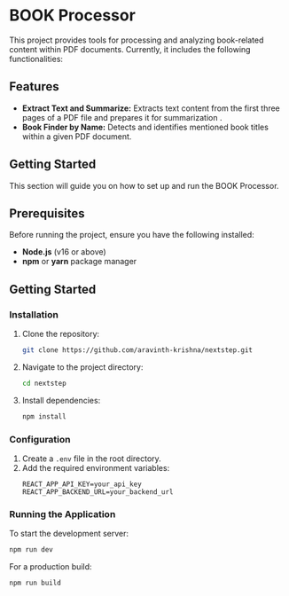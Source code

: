# BOOK Processor

This project provides tools for processing and analyzing book-related content within PDF documents. Currently, it includes the following functionalities:

## Features

* **Extract Text and Summarize:** Extracts text content from the first three pages of a PDF file and prepares it for summarization .
* **Book Finder by Name:** Detects and identifies mentioned book titles within a given PDF document.

## Getting Started

This section will guide you on how to set up and run the BOOK Processor.

## Prerequisites  

Before running the project, ensure you have the following installed:  

- **Node.js** (v16 or above)  
- **npm** or **yarn** package manager  

## Getting Started  

### Installation  

1. Clone the repository:  
   ```bash  
   git clone https://github.com/aravinth-krishna/nextstep.git  
   ```  

2. Navigate to the project directory:  
   ```bash  
   cd nextstep  
   ```  

3. Install dependencies:  
   ```bash  
   npm install  
   ```  

### Configuration  

1. Create a `.env` file in the root directory.  
2. Add the required environment variables:  
   ```env  
   REACT_APP_API_KEY=your_api_key  
   REACT_APP_BACKEND_URL=your_backend_url  
   ```  

### Running the Application  

To start the development server:  
```bash  
npm run dev  
```  

For a production build:  
```bash  
npm run build  
```  
